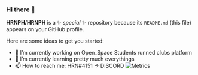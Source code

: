 ### Hi there 👋

**HRNPH/HRNPH** is a ✨ _special_ ✨ repository because its `README.md` (this file) appears on your GitHub profile.

Here are some ideas to get you started:

- 🔭 I’m currently working on Open_Space Students runned clubs platform
- 🌱 I’m currently learning pretty much everythings
- 📫 How to reach me: HRN#4151 -> DISCORD
![Metrics](https://metrics.lecoq.io/HRNPH?template=classic&base.community=0&base.metadata=0&languages=1&habits=1&traffic=1&languages.limit=8&languages.threshold=0%25&languages.colors=github&languages.sections=most-used&languages.indepth=false&languages.analysis.timeout=15&languages.categories=markup%2C%20programming&languages.recent.categories=markup%2C%20programming&languages.recent.load=300&languages.recent.days=14&habits.from=200&habits.days=14&habits.facts=true&habits.charts=true&habits.trim=true&config.timezone=America%2FNew_York)
